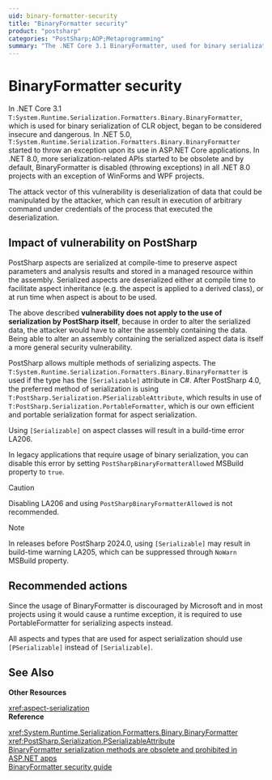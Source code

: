 ```yaml
---
uid: binary-formatter-security
title: "BinaryFormatter security"
product: "postsharp"
categories: "PostSharp;AOP;Metaprogramming"
summary: "The .NET Core 3.1 BinaryFormatter, used for binary serialization, is considered insecure. PostSharp aspects are serialized at compile-time, but the vulnerability doesn't apply to PostSharp's use of serialization. The recommended action is to use PortableFormatter for serializing aspects."
---
```

# BinaryFormatter security

In .NET Core 3.1 `T:System.Runtime.Serialization.Formatters.Binary.BinaryFormatter`, which is used for binary serialization of CLR object, began to be considered insecure and dangerous. In .NET 5.0, `T:System.Runtime.Serialization.Formatters.Binary.BinaryFormatter` started to throw an exception upon its use in ASP.NET Core applications. In .NET 8.0, more serialization-related APIs started to be obsolete and by default, BinaryFormatter
is disabled (throwing exceptions) in all .NET 8.0 projects with an exception of WinForms and WPF projects.

The attack vector of this vulnerability is deserialization of data that could be manipulated by the attacker, which can result in execution of arbitrary command under credentials of the process that executed the deserialization.


## Impact of vulnerability on PostSharp

PostSharp aspects are serialized at compile-time to preserve aspect parameters and analysis results and stored in a managed resource within the assembly. Serialized aspects are deserialized either at compile time to facilitate aspect inheritance (e.g. the aspect is applied to a derived class), or at run time when aspect is about to be used.

The above described **vulnerability does not apply to the use of serialization by PostSharp itself**, because in order to alter the serialized data, the attacker would have to alter the assembly containing the data. Being able to alter an assembly containing the serialized aspect data is itself a more general security vulnerability. 

PostSharp allows multiple methods of serializing aspects. The `T:System.Runtime.Serialization.Formatters.Binary.BinaryFormatter` is used if the type has the `[Serializable]` attribute in C#. After PostSharp 4.0, the preferred method of serialization is using `T:PostSharp.Serialization.PSerializableAttribute`, which results in use of `T:PostSharp.Serialization.PortableFormatter`, which is our own efficient and portable serialization format for aspect serialization. 

Using `[Serializable]` on aspect classes will result in a build-time error LA206. 

In legacy applications that require usage of binary serialization, you can disable this error by setting `PostSharpBinaryFormatterAllowed` MSBuild property to `true`.

> [!CAUTION]
> Disabling LA206 and using `PostSharpBinaryFormatterAllowed` is not recommended.

> [!NOTE]
> In releases before PostSharp 2024.0, using `[Serializable]` may result in build-time warning LA205, which can be suppressed through `NoWarn` MSBuild property.

## Recommended actions

Since the usage of BinaryFormatter is discouraged by Microsoft and in most projects using it would cause a runtime exception, it is required to use PortableFormatter for serializing aspects instead.

All aspects and types that are used for aspect serialization should use `[PSerializable]` instead of `[Serializable]`.

## See Also

**Other Resources**

<xref:aspect-serialization>
<br>**Reference**

<xref:System.Runtime.Serialization.Formatters.Binary.BinaryFormatter>
<br><xref:PostSharp.Serialization.PSerializableAttribute>
<br>[BinaryFormatter serialization methods are obsolete and prohibited in ASP.NET apps](https://docs.microsoft.com/en-us/dotnet/core/compatibility/core-libraries/5.0/binaryformatter-serialization-obsolete)
<br>[BinaryFormatter security guide](https://docs.microsoft.com/en-us/dotnet/standard/serialization/binaryformatter-security-guide)
<br>
